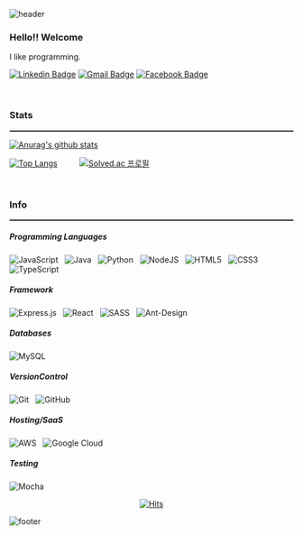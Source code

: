 ![header](https://capsule-render.vercel.app/api?&color=auto)
<h3>Hello!!
Welcome</h3>

I like programming.
<div>
  
[![Linkedin Badge](https://img.shields.io/badge/-LinkedIn-blue?style=flat-square&logo=Linkedin&logoColor=white&link=https://www.linkedin.com/in/chanjong-park-5546b2163/)](https://www.linkedin.com/in/chanjong-park-5546b2163/)  [![Gmail Badge](https://img.shields.io/badge/Gmail-d14836?style=flat-square&logo=Gmail&logoColor=white&link=mailto:7000cj@gmail.com)](mailto:snugyun01@gmail.com) [![Facebook Badge](https://img.shields.io/badge/facebook-1877f2?style=flat-square&logo=facebook&logoColor=white&link=https://www.facebook.com/profile.php?id=100026495448747&sk=about)](https://www.facebook.com/profile.php?id=100026495448747&sk=about)
</div>
<br>

<!-- //현황 -->
<h3>Stats</h3>
<hr style="border: solid 0.01px grey;">

[![Anurag's github stats](https://github-readme-stats.vercel.app/api?username=parkchanjong&count_private=true&show_icons=true&theme=radical)](https://github.com/anuraghazra/github-readme-stats)

[![Top Langs](https://github-readme-stats.vercel.app/api/top-langs/?username=parkchanjong&count_private=true&show_icons=true&theme=radical&layout=compact)](https://github.com/parkchanjong/github-readme-stats)&nbsp; &nbsp; &nbsp; &nbsp; &nbsp; [![Solved.ac 프로필](http://mazassumnida.wtf/api/v2/generate_badge?boj=7000cj)](https://solved.ac/7000cj)

<br>

<!-- //정보 -->
<h3>Info</h3>
<hr style="border: solid 0.01px grey;">

<h5>Programming Languages</h5>

<img alt="JavaScript" src="https://img.shields.io/badge/javascript%20-%23323330.svg?&style=for-the-badge&logo=javascript&logoColor=%23F7DF1E"/> &nbsp; <img alt="Java" src="https://img.shields.io/badge/java-%23ED8B00.svg?&style=for-the-badge&logo=java&logoColor=white"/> &nbsp; <img alt="Python" src="https://img.shields.io/badge/python%20-%2314354C.svg?&style=for-the-badge&logo=python&logoColor=white"/> &nbsp; <img alt="NodeJS" src="https://img.shields.io/badge/node.js%20-%2343853D.svg?&style=for-the-badge&logo=node.js&logoColor=white"/> &nbsp; <img alt="HTML5" src="https://img.shields.io/badge/html5%20-%23E34F26.svg?&style=for-the-badge&logo=html5&logoColor=white"/> &nbsp; <img alt="CSS3" src="https://img.shields.io/badge/css3%20-%231572B6.svg?&style=for-the-badge&logo=css3&logoColor=white"/> &nbsp; <img alt="TypeScript" src="https://img.shields.io/badge/typescript-%23007ACC.svg?style=for-the-badge&logo=typescript&logoColor=white"/>

<h5>Framework</h5>

<img alt="Express.js" src="https://img.shields.io/badge/express.js%20-%23404d59.svg?&style=for-the-badge"/> &nbsp; <img alt="React" src="https://img.shields.io/badge/react%20-%2320232a.svg?&style=for-the-badge&logo=react&logoColor=%2361DAFB"/> &nbsp; <img alt="SASS" src="https://img.shields.io/badge/SASS%20-hotpink.svg?&style=for-the-badge&logo=SASS&logoColor=white"/> &nbsp; <img alt="Ant-Design" src="https://img.shields.io/badge/-Ant%20Design-%230170FE?&style=for-the-badge&logo=ant-design&logoColor=white"/>

<h5>Databases</h5>

<img alt="MySQL" src="https://img.shields.io/badge/mysql-%2300f.svg?&style=for-the-badge&logo=mysql&logoColor=white"/>

<h5>VersionControl</h5>

<img alt="Git" src="https://img.shields.io/badge/git%20-%23F05033.svg?&style=for-the-badge&logo=git&logoColor=white"/> &nbsp; <img alt="GitHub" src="https://img.shields.io/badge/github%20-%23121011.svg?&style=for-the-badge&logo=github&logoColor=white"/>

<h5>Hosting/SaaS</h5>

<img alt="AWS" src="https://img.shields.io/badge/AWS%20-%23FF9900.svg?&style=for-the-badge&logo=amazon-aws&logoColor=white"/> &nbsp; <img alt="Google Cloud" src="https://img.shields.io/badge/Google%20Cloud%20-%234285F4.svg?&style=for-the-badge&logo=google-cloud&logoColor=white"/>

<h5>Testing</h5>

<img alt="Mocha" src="https://img.shields.io/badge/-mocha-%238D6748?&style=for-the-badge&logo=mocha&logoColor=white"/>

<br>
<!-- //방문자수 -->
<div align=center>

[![Hits](https://hits.seeyoufarm.com/api/count/incr/badge.svg?url=https%3A%2F%2Fgithub.com%2Fparkchanjong%2Fhit-counter&count_bg=%2385E33D&title_bg=%23000000&icon=waze.svg&icon_color=%23FFF736&title=Hits&edge_flat=false)](https://hits.seeyoufarm.com)
</div>

![footer](https://capsule-render.vercel.app/api?section=footer&color=auto)
